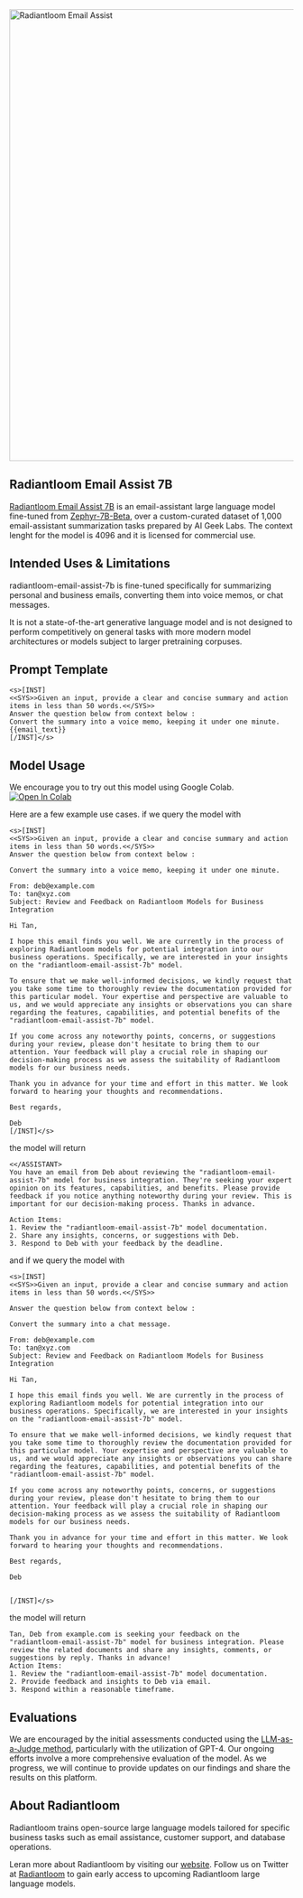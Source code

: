 <img src="https://huggingface.co/aigeek0x0/radiantloom-email-assist-7b/resolve/main/Radiantloom_Email_Assist.png" alt="Radiantloom Email Assist" width="800" style="margin-left:'auto' margin-right:'auto' display:'block'"/>

## Radiantloom Email Assist 7B
[Radiantloom Email Assist 7B](https://huggingface.co/aigeek0x0/radiantloom-email-assist-7b) is an email-assistant large language model fine-tuned from [Zephyr-7B-Beta](https://huggingface.co/HuggingFaceH4/zephyr-7b-beta), over a custom-curated dataset of 1,000 email-assistant summarization tasks prepared by AI Geek Labs. The context lenght for the model is 4096 and it is licensed for commercial use.

## Intended Uses & Limitations
radiantloom-email-assist-7b is fine-tuned specifically for summarizing personal and business emails, converting them into voice memos, or chat messages.

It is not a state-of-the-art generative language model and is not designed to perform competitively on general tasks with more modern model architectures or models subject to larger pretraining corpuses.

## Prompt Template

```
<s>[INST]
<<SYS>>Given an input, provide a clear and concise summary and action items in less than 50 words.<</SYS>>
Answer the question below from context below :
Convert the summary into a voice memo, keeping it under one minute.
{{email_text}}
[/INST]</s>
```


## Model Usage
We encourage you to try out this model using Google Colab.
[![Open In Colab](https://colab.research.google.com/assets/colab-badge.svg)](https://colab.research.google.com/drive/1Lvt30_gm2_4D-XSBNkX1k45j79fnNJtv#scrollTo=Wa2WjDcOxb8h)

Here are a few example use cases. if we query the model with

```
<s>[INST]
<<SYS>>Given an input, provide a clear and concise summary and action items in less than 50 words.<</SYS>>
Answer the question below from context below :

Convert the summary into a voice memo, keeping it under one minute.

From: deb@example.com
To: tan@xyz.com
Subject: Review and Feedback on Radiantloom Models for Business Integration

Hi Tan,

I hope this email finds you well. We are currently in the process of exploring Radiantloom models for potential integration into our business operations. Specifically, we are interested in your insights on the "radiantloom-email-assist-7b" model.

To ensure that we make well-informed decisions, we kindly request that you take some time to thoroughly review the documentation provided for this particular model. Your expertise and perspective are valuable to us, and we would appreciate any insights or observations you can share regarding the features, capabilities, and potential benefits of the "radiantloom-email-assist-7b" model.

If you come across any noteworthy points, concerns, or suggestions during your review, please don't hesitate to bring them to our attention. Your feedback will play a crucial role in shaping our decision-making process as we assess the suitability of Radiantloom models for our business needs.

Thank you in advance for your time and effort in this matter. We look forward to hearing your thoughts and recommendations.

Best regards,

Deb
[/INST]</s>

```

the model will return

```
<</ASSISTANT>
You have an email from Deb about reviewing the "radiantloom-email-assist-7b" model for business integration. They're seeking your expert opinion on its features, capabilities, and benefits. Please provide feedback if you notice anything noteworthy during your review. This is important for our decision-making process. Thanks in advance.

Action Items:
1. Review the "radiantloom-email-assist-7b" model documentation.
2. Share any insights, concerns, or suggestions with Deb.
3. Respond to Deb with your feedback by the deadline.

```

and if we query the model with

```
<s>[INST]
<<SYS>>Given an input, provide a clear and concise summary and action items in less than 50 words.<</SYS>>

Answer the question below from context below :

Convert the summary into a chat message.

From: deb@example.com
To: tan@xyz.com
Subject: Review and Feedback on Radiantloom Models for Business Integration

Hi Tan,

I hope this email finds you well. We are currently in the process of exploring Radiantloom models for potential integration into our business operations. Specifically, we are interested in your insights on the "radiantloom-email-assist-7b" model.

To ensure that we make well-informed decisions, we kindly request that you take some time to thoroughly review the documentation provided for this particular model. Your expertise and perspective are valuable to us, and we would appreciate any insights or observations you can share regarding the features, capabilities, and potential benefits of the "radiantloom-email-assist-7b" model.

If you come across any noteworthy points, concerns, or suggestions during your review, please don't hesitate to bring them to our attention. Your feedback will play a crucial role in shaping our decision-making process as we assess the suitability of Radiantloom models for our business needs.

Thank you in advance for your time and effort in this matter. We look forward to hearing your thoughts and recommendations.

Best regards,

Deb


[/INST]</s>

```

the model will return

```
Tan, Deb from example.com is seeking your feedback on the "radiantloom-email-assist-7b" model for business integration. Please review the related documents and share any insights, comments, or suggestions by reply. Thanks in advance!
Action Items:
1. Review the "radiantloom-email-assist-7b" model documentation.
2. Provide feedback and insights to Deb via email.
3. Respond within a reasonable timeframe.

```

## Evaluations
We are encouraged by the initial assessments conducted using the [LLM-as-a-Judge method](https://arxiv.org/abs/2306.05685), particularly with the utilization of GPT-4. Our ongoing efforts involve a more comprehensive evaluation of the model. As we progress, we will continue to provide updates on our findings and share the results on this platform.

## About Radiantloom
Radiantloom trains open-source large language models tailored for specific business tasks such as email assistance, customer support, and database operations.

Leran more about Radiantloom by visiting our [website](https://radiantloom.com). Follow us on Twitter at [Radiantloom](https://twitter.com/radiantloom) to gain early access to upcoming Radiantloom large language models.
